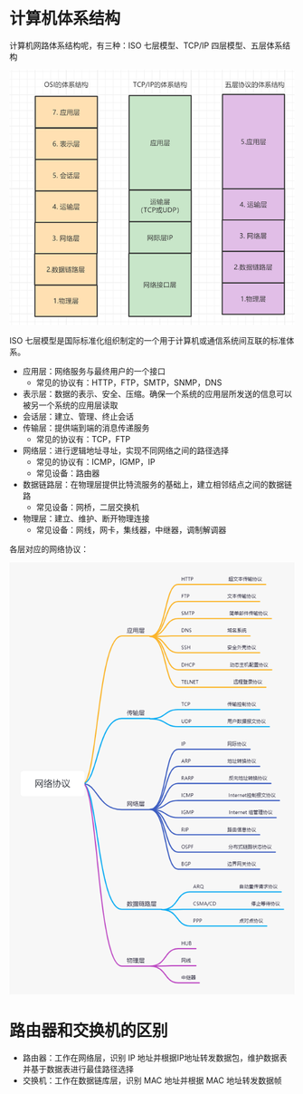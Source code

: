 # 计算机体系结构

计算机网路体系结构呢，有三种：ISO 七层模型、TCP/IP 四层模型、五层体系结构

![](./img/net_structure.png)

ISO 七层模型是国际标准化组织制定的一个用于计算机或通信系统间互联的标准体系。

- 应用层：网络服务与最终用户的一个接口
  - 常见的协议有：HTTP，FTP，SMTP，SNMP，DNS
- 表示层：数据的表示、安全、压缩。确保一个系统的应用层所发送的信息可以被另一个系统的应用层读取
- 会话层：建立、管理、终止会话
- 传输层：提供端到端的消息传递服务
  - 常见的协议有：TCP，FTP
- 网络层：进行逻辑地址寻址，实现不同网络之间的路径选择
  - 常见的协议有：ICMP，IGMP，IP
  - 常见设备：路由器
- 数据链路层：在物理层提供比特流服务的基础上，建立相邻结点之间的数据链路
  - 常见设备：网桥，二层交换机
- 物理层：建立、维护、断开物理连接
  - 常见设备：网线，网卡，集线器，中继器，调制解调器

各层对应的网络协议：

![](./img/protocols.png)

# 路由器和交换机的区别

- 路由器：工作在网络层，识别 IP 地址并根据IP地址转发数据包，维护数据表并基于数据表进行最佳路径选择
- 交换机：工作在数据链库层，识别 MAC 地址并根据 MAC 地址转发数据帧
